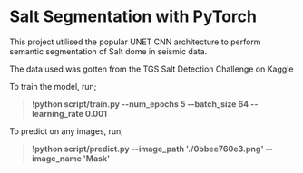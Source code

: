 # Salt Segmentation with PyTorch

This project utilised the popular UNET CNN architecture to perform semantic segmentation of Salt dome in seismic data.

The data used was gotten from the TGS Salt Detection Challenge on Kaggle

To train the model, run;
> **!python script/train.py --num_epochs 5 --batch_size 64 --learning_rate 0.001**

To predict on any images, run;
> **!python script/predict.py --image_path './0bbee760e3.png' --image_name 'Mask'**
